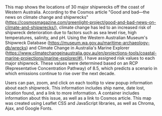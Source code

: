 This map shows the locations of 30 major shipwrecks off the coast of Western Australia. According to the Cosmos article "Good and bad—the news on climate change and shipwrecks" (https://cosmosmagazine.com/greenlight-project/good-and-bad-news-on-climate-and-shipwrecks/), climate change has led to an increased risk of shipwreck deterioration due to factors such as sea level rise, high temperatures, salinity, and pH. Using the Western Australian Museum's Shipwreck Database (https://museum.wa.gov.au/maritime-archaeology-db/wrecks) and Climate Change in Australia's Marine Explorer (https://www.climatechangeinaustralia.gov.au/en/projections-tools/coastal-marine-projections/marine-explorer/#), I have assigned risk values to each major shipwreck. These values were determined based on an RCP (Representative Concentration Pathway) of 8.5, which predicts a scenario in which emissions continue to rise over the next decade. 

Users can pan, zoom, and click on each tooltip to view popup information about each shipwreck. This information includes ship name, date lost, location found, and a link to more information. A container includes information about this issue, as well as a link to Cosmos article. This map was created using Leaflet CSS and JavaScript libraries, as well as Chroma, Ajax, and Google Fonts. 
